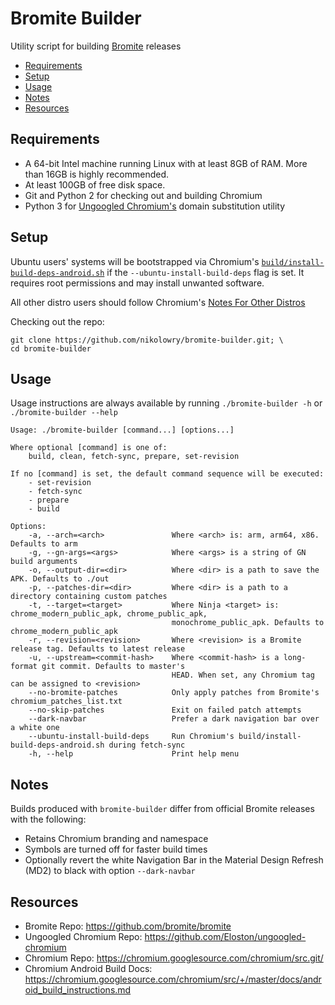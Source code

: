 # Bromite Builder

Utility script for building [Bromite](https://github.com/bromite/bromite) releases

- [Requirements](#requirements)
- [Setup](#setup)
- [Usage](#usage)
- [Notes](#notes)
- [Resources](#resources)

## <a name="requirements"></a>Requirements

- A 64-bit Intel machine running Linux with at least 8GB of RAM.
More than 16GB is highly recommended.
- At least 100GB of free disk space.
- Git and Python 2 for checking out and building Chromium
- Python 3 for [Ungoogled Chromium's](https://github.com/Eloston/ungoogled-chromium) domain substitution utility

## <a name="setup"></a>Setup

Ubuntu users' systems will be bootstrapped via Chromium's
[`build/install-build-deps-android.sh`](https://chromium.googlesource.com/chromium/src.git/+/master/build/install-build-deps-android.sh)
if the `--ubuntu-install-build-deps` flag is set. It requires root permissions
and may install unwanted software.

All other distro users should follow Chromium's
[Notes For Other Distros](https://chromium.googlesource.com/chromium/src/+/master/docs/linux/build_instructions.md#notes)

Checking out the repo:
```shell
git clone https://github.com/nikolowry/bromite-builder.git; \
cd bromite-builder
```

## <a name="usage"></a>Usage

Usage instructions are always available by running `./bromite-builder -h` or
`./bromite-builder --help`

```
Usage: ./bromite-builder [command...] [options...]

Where optional [command] is one of:
    build, clean, fetch-sync, prepare, set-revision

If no [command] is set, the default command sequence will be executed:
    - set-revision
    - fetch-sync
    - prepare
    - build

Options:
    -a, --arch=<arch>               Where <arch> is: arm, arm64, x86. Defaults to arm
    -g, --gn-args=<args>            Where <args> is a string of GN build arguments
    -o, --output-dir=<dir>          Where <dir> is a path to save the APK. Defaults to ./out
    -p, --patches-dir=<dir>         Where <dir> is a path to a directory containing custom patches
    -t, --target=<target>           Where Ninja <target> is: chrome_modern_public_apk, chrome_public_apk,
                                    monochrome_public_apk. Defaults to chrome_modern_public_apk
    -r, --revision=<revision>       Where <revision> is a Bromite release tag. Defaults to latest release
    -u, --upstream=<commit-hash>    Where <commit-hash> is a long-format git commit. Defaults to master's
                                    HEAD. When set, any Chromium tag can be assigned to <revision>
    --no-bromite-patches            Only apply patches from Bromite's chromium_patches_list.txt
    --no-skip-patches               Exit on failed patch attempts
    --dark-navbar                   Prefer a dark navigation bar over a white one
    --ubuntu-install-build-deps     Run Chromium's build/install-build-deps-android.sh during fetch-sync
    -h, --help                      Print help menu
```

## <a name="notes"></a>Notes

Builds produced with `bromite-builder` differ from official Bromite releases with
the following:

- Retains Chromium branding and namespace
- Symbols are turned off for faster build times
- Optionally revert the white Navigation Bar in the Material Design Refresh (MD2)
to black with option `--dark-navbar`

## <a name="resources"></a>Resources

- Bromite Repo: https://github.com/bromite/bromite
- Ungoogled Chromium Repo: https://github.com/Eloston/ungoogled-chromium
- Chromium Repo: https://chromium.googlesource.com/chromium/src.git/
- Chromium Android Build Docs: https://chromium.googlesource.com/chromium/src/+/master/docs/android_build_instructions.md
